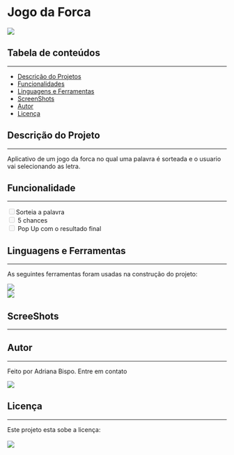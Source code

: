 <h1>Jogo da Forca</h1>

<img src="http://img.shields.io/static/v1?label=STATUS&message=CONCLUIDO&color=GREEN&style=for-the-badge"/>

<h2 id="sumario">Tabela de conteúdos</h2>
<hr/>
<ul>
    <li><a href="#sobre">Descrição do Projetos</a></li>
    <li><a href="#funcionalidade">Funcionalidades</a></li>
    <li><a href="#linguagem">Linguagens e Ferramentas</a></li>
    <li><a href="#screenshot">ScreenShots</a></li>
    <li><a href='#autor'>Autor</a></li>
    <li><a href=#licenca>Licença</a></li>
</ul>
<!-- final sumario -->

<h2 id='sobre'>Descrição do Projeto</h2><hr/>

<p>
Aplicativo de um jogo da forca no qual uma palavra é sorteada e o usuario vai selecionando as letra. 
</p>
<!--final sobre -->

<h2 id='funcionalidade'>Funcionalidade</h2><hr/>

<input type="checkbox" class="js-task-list-item-checkbox" disabled />Sorteia a palavra </br>
<input type="checkbox" class="js-task-list-item-checkbox" disabled /> 5 chances</br>
<input type="checkbox" class="js-task-list-item-checkbox" disabled /> Pop Up com o resultado final
</br>
<!-- final funcionalidades -->
<h2 id='linguagem'>Linguagens e Ferramentas</h2><hr/>

<p>
As seguintes ferramentas foram usadas na construção do projeto:
</p>
<img src="https://img.shields.io/badge/Dart-0175C2?style=for-the-badge&logo=dart&logoColor=white">
</br>
<img src="https://img.shields.io/badge/Flutter-02569B?style=for-the-badge&logo=flutter&logoColor=white">

<h2>ScreeShots</h2><hr/>


<h2 id="autor">Autor</h2><hr/>

  <p>Feito por Adriana Bispo. Entre em contato</p>
  <a href="mailto:adriana.bispo283@gmail.com"><img src="https://img.shields.io/badge/Gmail-D14836?style=for-the-badge&logo=gmail&logoColor=white" target="_blank"></a>

<h2 id='licenca'>Licença</h2><hr/>
Este projeto esta sobe a licença: 
</br></br> <img src="http://img.shields.io/static/v1?label=License&message=MIT&color=green&style=for-the-badge"/>

